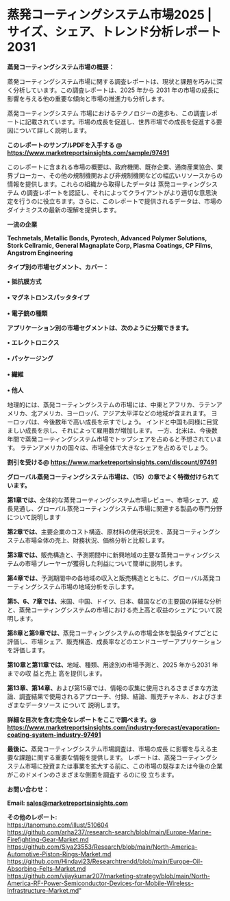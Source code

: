 # 蒸発コーティングシステム市場2025 |サイズ、シェア、トレンド分析レポート2031

<strong><b>蒸発コーティングシステム市場の概要：</b></strong>

蒸発コーティングシステム市場に関する調査レポートは、現状と課題を巧みに深く分析しています。この調査レポートは、2025 年から 2031 年の市場の成長に影響を与える他の重要な傾向と市場の推進力も分析します。

蒸発コーティングシステム 市場におけるテクノロジーの進歩も、この調査レポートに記載されています。市場の成長を促進し、世界市場での成長を促進する要因について詳しく説明します。

<strong>このレポートのサンプルPDFを入手する @ <a href=https://www.marketreportsinsights.com/sample/97491>https://www.marketreportsinsights.com/sample/97491</a></strong>

このレポートに含まれる市場の概要は、政府機関、既存企業、通商産業協会、業界ブローカー、その他の規制機関および非規制機関などの幅広いリソースからの情報を提供します。これらの組織から取得したデータは 蒸発コーティングシステム の調査レポートを認証し、それによってクライアントがより適切な意思決定を行うのに役立ちます。さらに、このレポートで提供されるデータは、市場のダイナミクスの最新の理解を提供します。

<strong>一流の企業</strong>

<strong><b>Techmetals, Metallic Bonds, Pyrotech, Advanced Polymer Solutions, Stork Cellramic, General Magnaplate Corp, Plasma Coatings, CP Films, Angstrom Engineering</b></strong>

<strong><b>タイプ別の市場セグメント、カバー：</b></strong>

<strong>• 抵抗膜方式<br><br>• マグネトロンスパッタタイプ<br><br>• 電子銃の種類</strong>

<strong><b>アプリケーション別の市場セグメントは、次のように分類できます。</b></strong>

<strong>• エレクトロニクス<br><br>• パッケージング<br><br>• 繊維<br><br>• 他人</strong>

 地理的には、蒸発コーティングシステムの市場には、中東とアフリカ、ラテンアメリカ、北アメリカ、ヨーロッパ、アジア太平洋などの地域が含まれます。 ヨーロッパは、今後数年で高い成長を示すでしょう。 インドと中国も同様に目覚ましい成長を示し、それによって雇用数が増加します。 一方、北米は、今後数年間で蒸発コーティングシステム市場でトップシェアを占めると予想されています。 ラテンアメリカの国々は、市場全体で大きなシェアを占めるでしょう。

<strong>割引を受ける@ <a href=https://www.marketreportsinsights.com/discount/97491>https://www.marketreportsinsights.com/discount/97491</a></strong>

<strong><b>グローバル蒸発コーティングシステム市場は、（15）の章でよく特徴付けられています。</b></strong>

<strong><b>第</b></strong><strong><b>1章では、</b></strong>全体的な蒸発コーティングシステム市場レビュー、市場シェア、成長見通し、グローバル蒸発コーティングシステム市場に関連する製品の専門分野について説明します

<strong><b>第2章では、</b></strong>主要企業のコスト構造、原材料の使用状況を、蒸発コーティングシステム市場全体の売上、財務状況、価格分析と比較します。

<strong><b>第3章では、</b></strong>販売構造と、予測期間中に新興地域の主要な蒸発コーティングシステムの市場プレーヤーが獲得した利益について簡単に説明します。

<strong><b>第4章では、</b></strong>予測期間中の各地域の収入と販売構造とともに、グローバル蒸発コーティングシステム市場の地域分析を示します。

<strong><b>第5、6、7章では、</b></strong>米国、中国、ドイツ、日本、韓国などの主要国の詳細な分析と、蒸発コーティングシステムの市場における売上高と収益のシェアについて説明します。

<strong><b>第8章と第9章では、</b></strong>蒸発コーティングシステムの市場全体を製品タイプごとに評価し、市場シェア、販売構造、成長率などのエンドユーザーアプリケーションを評価します。

<strong><b>第10章と第11章では、</b></strong>地域、種類、用途別の市場予測と、2025 年から2031 年までの収 益と売上 高を提供します。

<strong><b>第13章、第14章、</b></strong>および第15章では、情報の収集に使用されるさまざまな方法論、調査結果で使用されるアプローチ、付録、結論、販売チャネル、およびさまざまなデータソース について 説明します。

<strong>詳細な目次を含む完全なレポートをここで調べます。@ <a href=https://www.marketreportsinsights.com/industry-forecast/evaporation-coating-system-industry-97491>https://www.marketreportsinsights.com/industry-forecast/evaporation-coating-system-industry-97491</a></strong>

<strong><b>最後に、</b></strong>蒸発コーティングシステム市場調査は、市場の成長 に影響を</a>与える主要な課題に関する重要な情報を提供します。 レポートは、蒸発コーティングシステム市場に投資または事業を拡大する前に、この市場の既存または今後の企業がこのドメインのさまざまな側面を調査す るのに役 立ちます。

<strong><b>お問い合わせ：</b></strong>

<strong>Email: </strong><a href=mailto:sales@marketreportsinsights.com><strong>sales@marketreportsinsights.com</strong></a>

<strong>その他のレポート:</strong>
<br>
<a href=https://tanomuno.com/illust/510604>https://tanomuno.com/illust/510604</a>
<br>
<a href=https://github.com/arha237/research-search/blob/main/Europe-Marine-Firefighting-Gear-Market.md>https://github.com/arha237/research-search/blob/main/Europe-Marine-Firefighting-Gear-Market.md</a>
<br>
<a href=https://github.com/Siya23553/Research/blob/main/North-America-Automotive-Piston-Rings-Market.md>https://github.com/Siya23553/Research/blob/main/North-America-Automotive-Piston-Rings-Market.md</a>
<br>
<a href=https://github.com/Hindavi23/Researchtrendd/blob/main/Europe-Oil-Absorbing-Felts-Market.md>https://github.com/Hindavi23/Researchtrendd/blob/main/Europe-Oil-Absorbing-Felts-Market.md</a>
<br>
<a href=https://github.com/vijaykumar207/marketing-strategy/blob/main/North-America-RF-Power-Semiconductor-Devices-for-Mobile-Wireless-Infrastructure-Market.md>https://github.com/vijaykumar207/marketing-strategy/blob/main/North-America-RF-Power-Semiconductor-Devices-for-Mobile-Wireless-Infrastructure-Market.md</a>"

